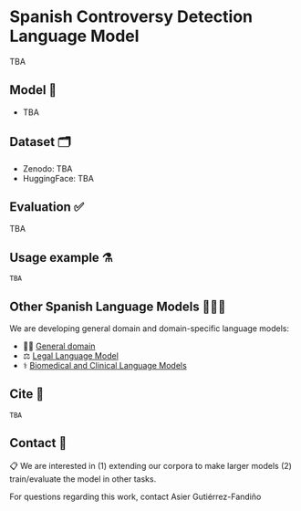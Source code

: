 # Spanish Controversy Detection Language Model

TBA

## Model 🤖
- TBA

## Dataset 🗂️
- Zenodo: TBA
- HuggingFace: TBA

## Evaluation ✅
TBA

## Usage example ⚗️
```
TBA
```

## Other Spanish Language Models 👩‍👧‍👦
We are developing general domain and domain-specific language models:
- 💃🏻  [General domain](https://github.com/PlanTL-GOB-ES/lm-spanish)
- ⚖️ [Legal Language Model](https://github.com/PlanTL-GOB-ES/lm-legal-es)
- ⚕️ [Biomedical and Clinical Language Models](https://github.com/PlanTL-GOB-ES/lm-biomedical-clinical-es) 

## Cite 📣
```
TBA
```

## Contact 📧
📋 We are interested in (1) extending our corpora to make larger models (2) train/evaluate the model in other tasks.

For questions regarding this work, contact Asier Gutiérrez-Fandiño
